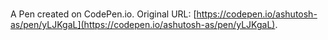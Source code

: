 # 

A Pen created on CodePen.io. Original URL: [https://codepen.io/ashutosh-as/pen/yLJKgaL](https://codepen.io/ashutosh-as/pen/yLJKgaL).


